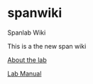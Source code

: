 # spanwiki
Spanlab Wiki

This is a the new span wiki

[About the lab](wiki/about.md)

[Lab Manual](wiki/manual/index.md)